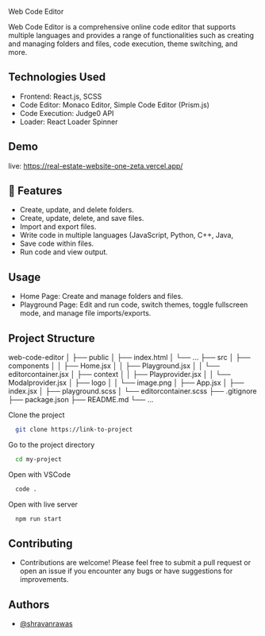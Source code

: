 
Web Code Editor

Web Code Editor is a comprehensive online code editor that supports multiple languages and provides a range of functionalities such as creating and managing folders and files, code execution, theme switching, and more.

## Technologies Used
- Frontend: React.js, SCSS
- Code Editor: Monaco Editor, Simple Code Editor (Prism.js)
- Code Execution: Judge0 API
- Loader: React Loader Spinner
  
## Demo

live: https://real-estate-website-one-zeta.vercel.app/

##  🔑 Features

-  Create, update, and delete folders.
-  Create, update, delete, and save files.
-  Import and export files.
-  Write code in multiple languages (JavaScript, Python, C++, Java,
-  Save code within files.
-  Run code and view output.

## Usage

- Home Page: Create and manage folders and files.
- Playground Page: Edit and run code, switch themes, toggle fullscreen mode, and manage file imports/exports.
  
## Project Structure

web-code-editor
│
├── public
│   ├── index.html
│   └── ...
├── src
│   ├── components
│   │   ├── Home.jsx
│   │   ├── Playground.jsx
│   │   └── editorcontainer.jsx
│   ├── context
│   │   ├── Playprovider.jsx
│   │   └── Modalprovider.jsx
│   ├── logo
│   │   └── image.png
│   ├── App.jsx
│   ├── index.jsx
│   ├── playground.scss
│   └── editorcontainer.scss
├── .gitignore
├── package.json
├── README.md
└── ...



Clone the project

```bash
  git clone https://link-to-project
```

Go to the project directory

```bash
  cd my-project
```

Open with VSCode

```bash
  code .
```

Open with live server

```bash
  npm run start
```
## Contributing

- Contributions are welcome! Please feel free to submit a pull request or open an issue if you encounter any bugs or have suggestions for improvements.

## Authors

- [@shravanrawas](https://www.github.com/shravanrawad)


